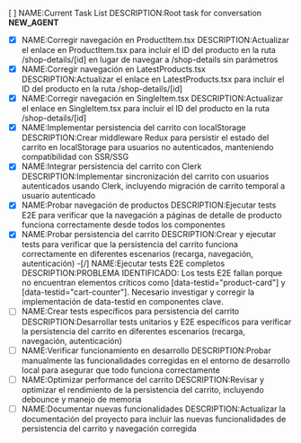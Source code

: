[ ] NAME:Current Task List DESCRIPTION:Root task for conversation __NEW_AGENT__
-[x] NAME:Corregir navegación en ProductItem.tsx DESCRIPTION:Actualizar el enlace en ProductItem.tsx para incluir el ID del producto en la ruta /shop-details/[id] en lugar de navegar a /shop-details sin parámetros
-[x] NAME:Corregir navegación en LatestProducts.tsx DESCRIPTION:Actualizar el enlace en LatestProducts.tsx para incluir el ID del producto en la ruta /shop-details/[id]
-[x] NAME:Corregir navegación en SingleItem.tsx DESCRIPTION:Actualizar el enlace en SingleItem.tsx para incluir el ID del producto en la ruta /shop-details/[id]
-[x] NAME:Implementar persistencia del carrito con localStorage DESCRIPTION:Crear middleware Redux para persistir el estado del carrito en localStorage para usuarios no autenticados, manteniendo compatibilidad con SSR/SSG
-[x] NAME:Integrar persistencia del carrito con Clerk DESCRIPTION:Implementar sincronización del carrito con usuarios autenticados usando Clerk, incluyendo migración de carrito temporal a usuario autenticado
-[x] NAME:Probar navegación de productos DESCRIPTION:Ejecutar tests E2E para verificar que la navegación a páginas de detalle de producto funciona correctamente desde todos los componentes
-[x] NAME:Probar persistencia del carrito DESCRIPTION:Crear y ejecutar tests para verificar que la persistencia del carrito funciona correctamente en diferentes escenarios (recarga, navegación, autenticación)
-[/] NAME:Ejecutar tests E2E completos DESCRIPTION:PROBLEMA IDENTIFICADO: Los tests E2E fallan porque no encuentran elementos críticos como [data-testid="product-card"] y [data-testid="cart-counter"]. Necesario investigar y corregir la implementación de data-testid en componentes clave.
-[ ] NAME:Crear tests específicos para persistencia del carrito DESCRIPTION:Desarrollar tests unitarios y E2E específicos para verificar la persistencia del carrito en diferentes escenarios (recarga, navegación, autenticación)
-[ ] NAME:Verificar funcionamiento en desarrollo DESCRIPTION:Probar manualmente las funcionalidades corregidas en el entorno de desarrollo local para asegurar que todo funciona correctamente
-[ ] NAME:Optimizar performance del carrito DESCRIPTION:Revisar y optimizar el rendimiento de la persistencia del carrito, incluyendo debounce y manejo de memoria
-[ ] NAME:Documentar nuevas funcionalidades DESCRIPTION:Actualizar la documentación del proyecto para incluir las nuevas funcionalidades de persistencia del carrito y navegación corregida